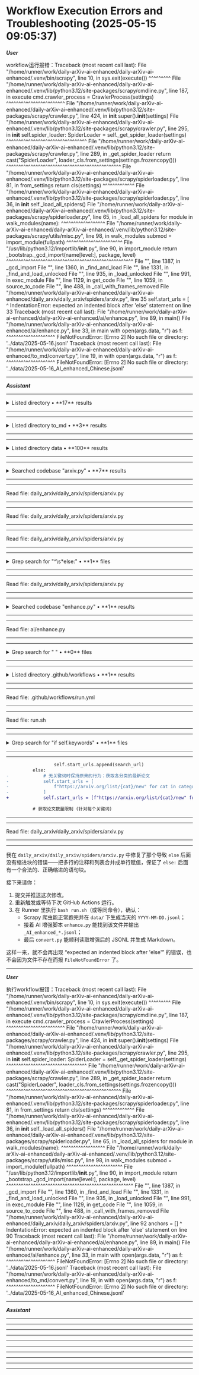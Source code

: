 <!-- Generated by SpecStory -->

# Workflow Execution Errors and Troubleshooting (2025-05-15 09:05:37)

_**User**_

workflow运行报错：Traceback (most recent call last):
  File "/home/runner/work/daily-arXiv-ai-enhanced/daily-arXiv-ai-enhanced/.venv/bin/scrapy", line 10, in <module>
    sys.exit(execute())
             ^^^^^^^^^
  File "/home/runner/work/daily-arXiv-ai-enhanced/daily-arXiv-ai-enhanced/.venv/lib/python3.12/site-packages/scrapy/cmdline.py", line 187, in execute
    cmd.crawler_process = CrawlerProcess(settings)
                          ^^^^^^^^^^^^^^^^^^^^^^^^
  File "/home/runner/work/daily-arXiv-ai-enhanced/daily-arXiv-ai-enhanced/.venv/lib/python3.12/site-packages/scrapy/crawler.py", line 424, in __init__
    super().__init__(settings)
  File "/home/runner/work/daily-arXiv-ai-enhanced/daily-arXiv-ai-enhanced/.venv/lib/python3.12/site-packages/scrapy/crawler.py", line 295, in __init__
    self.spider_loader: SpiderLoader = self._get_spider_loader(settings)
                                       ^^^^^^^^^^^^^^^^^^^^^^^^^^^^^^^^^
  File "/home/runner/work/daily-arXiv-ai-enhanced/daily-arXiv-ai-enhanced/.venv/lib/python3.12/site-packages/scrapy/crawler.py", line 289, in _get_spider_loader
    return cast("SpiderLoader", loader_cls.from_settings(settings.frozencopy()))
                                ^^^^^^^^^^^^^^^^^^^^^^^^^^^^^^^^^^^^^^^^^^^^^^^
  File "/home/runner/work/daily-arXiv-ai-enhanced/daily-arXiv-ai-enhanced/.venv/lib/python3.12/site-packages/scrapy/spiderloader.py", line 81, in from_settings
    return cls(settings)
           ^^^^^^^^^^^^^
  File "/home/runner/work/daily-arXiv-ai-enhanced/daily-arXiv-ai-enhanced/.venv/lib/python3.12/site-packages/scrapy/spiderloader.py", line 36, in __init__
    self._load_all_spiders()
  File "/home/runner/work/daily-arXiv-ai-enhanced/daily-arXiv-ai-enhanced/.venv/lib/python3.12/site-packages/scrapy/spiderloader.py", line 65, in _load_all_spiders
    for module in walk_modules(name):
                  ^^^^^^^^^^^^^^^^^^
  File "/home/runner/work/daily-arXiv-ai-enhanced/daily-arXiv-ai-enhanced/.venv/lib/python3.12/site-packages/scrapy/utils/misc.py", line 98, in walk_modules
    submod = import_module(fullpath)
             ^^^^^^^^^^^^^^^^^^^^^^^
  File "/usr/lib/python3.12/importlib/__init__.py", line 90, in import_module
    return _bootstrap._gcd_import(name[level:], package, level)
           ^^^^^^^^^^^^^^^^^^^^^^^^^^^^^^^^^^^^^^^^^^^^^^^^^^^^
  File "<frozen importlib._bootstrap>", line 1387, in _gcd_import
  File "<frozen importlib._bootstrap>", line 1360, in _find_and_load
  File "<frozen importlib._bootstrap>", line 1331, in _find_and_load_unlocked
  File "<frozen importlib._bootstrap>", line 935, in _load_unlocked
  File "<frozen importlib._bootstrap_external>", line 991, in exec_module
  File "<frozen importlib._bootstrap_external>", line 1129, in get_code
  File "<frozen importlib._bootstrap_external>", line 1059, in source_to_code
  File "<frozen importlib._bootstrap>", line 488, in _call_with_frames_removed
  File "/home/runner/work/daily-arXiv-ai-enhanced/daily-arXiv-ai-enhanced/daily_arxiv/daily_arxiv/spiders/arxiv.py", line 35
    self.start_urls = [
    ^
IndentationError: expected an indented block after 'else' statement on line 33
Traceback (most recent call last):
  File "/home/runner/work/daily-arXiv-ai-enhanced/daily-arXiv-ai-enhanced/ai/enhance.py", line 89, in <module>
    main()
  File "/home/runner/work/daily-arXiv-ai-enhanced/daily-arXiv-ai-enhanced/ai/enhance.py", line 33, in main
    with open(args.data, "r") as f:
         ^^^^^^^^^^^^^^^^^^^^
FileNotFoundError: [Errno 2] No such file or directory: '../data/2025-05-16.jsonl'
Traceback (most recent call last):
  File "/home/runner/work/daily-arXiv-ai-enhanced/daily-arXiv-ai-enhanced/to_md/convert.py", line 19, in <module>
    with open(args.data, "r") as f:
         ^^^^^^^^^^^^^^^^^^^^
FileNotFoundError: [Errno 2] No such file or directory: '../data/2025-05-16_AI_enhanced_Chinese.jsonl'

---

_**Assistant**_



---

<details>
            <summary>Listed directory  • **17** results</summary>
        
| Name |
|-------|
| 📁 `.git` |
| 📄 `uv.lock` |
| 📄 `readme_content_template.md` |
| 📄 `run.sh` |
| 📄 `template.md` |
| 📁 `to_md` |
| 📄 `update_readme.py` |
| 📁 `data` |
| 📄 `pyproject.toml` |
| 📁 `daily_arxiv` |
| 📁 `ai` |
| 📄 `README.md` |
| 📁 `.github` |
| 📄 `.gitignore` |
| 📄 `.python-version` |
| 📁 `.specstory` |
| 📄 `.cursorindexingignore` |

</details>

---



---

<details>
            <summary>Listed directory to_md • **3** results</summary>
        
| Name |
|-------|
| 📄 `convert.py` |
| 📄 `paper_template.md` |
| 📄 `__init__.py` |

</details>

---



---

<details>
            <summary>Listed directory data • **100** results</summary>
        
| Name |
|-------|
| 📄 `2025-05-14_AI_enhanced_Chinese.jsonl` |
| 📄 `2025-05-15.jsonl` |
| 📄 `2025-05-15.md` |
| 📄 `2025-05-15_AI_enhanced_Chinese.jsonl` |
| 📄 `2025-05-13_AI_enhanced_Chinese.jsonl` |
| 📄 `2025-05-14.jsonl` |
| 📄 `2025-05-14.md` |
| 📄 `2025-05-13.md` |
| 📄 `2025-05-13.jsonl` |
| 📄 `2025-05-12_AI_enhanced_Chinese.jsonl` |
| 📄 `2025-05-12.md` |
| 📄 `2025-05-12.jsonl` |
| 📄 `2025-05-11_AI_enhanced_Chinese.jsonl` |
| 📄 `2025-05-11.md` |
| 📄 `2025-05-10_AI_enhanced_Chinese.jsonl` |
| 📄 `2025-05-11.jsonl` |
| 📄 `2025-05-10.md` |
| 📄 `2025-05-10.jsonl` |
| 📄 `2025-05-09_AI_enhanced_Chinese.jsonl` |
| 📄 `2025-05-09.md` |
| 📄 `2025-05-09.jsonl` |
| 📄 `2025-05-08.md` |
| 📄 `2025-05-08_AI_enhanced_Chinese.jsonl` |
| 📄 `2025-05-08.jsonl` |
| 📄 `2025-05-07_AI_enhanced_Chinese.jsonl` |
| 📄 `2025-05-07.md` |
| 📄 `2025-05-07.jsonl` |
| 📄 `2025-05-06_AI_enhanced_Chinese.jsonl` |
| 📄 `2025-05-06.md` |
| 📄 `2025-05-06.jsonl` |
| 📄 `2025-05-05.md` |
| 📄 `2025-05-05_AI_enhanced_Chinese.jsonl` |
| 📄 `2025-05-05.jsonl` |
| 📄 `2025-05-04.md` |
| 📄 `2025-05-04_AI_enhanced_Chinese.jsonl` |
| 📄 `2025-05-03_AI_enhanced_Chinese.jsonl` |
| 📄 `2025-05-04.jsonl` |
| 📄 `2025-05-03.md` |
| 📄 `2025-05-03.jsonl` |
| 📄 `2025-05-02_AI_enhanced_Chinese.jsonl` |
| 📄 `2025-05-02.md` |
| 📄 `2025-05-02.jsonl` |
| 📄 `2025-05-01.md` |
| 📄 `2025-05-01_AI_enhanced_Chinese.jsonl` |
| 📄 `2025-05-01.jsonl` |
| 📄 `2025-04-30_AI_enhanced_Chinese.jsonl` |
| 📄 `2025-04-30.md` |
| 📄 `2025-04-30.jsonl` |
| 📄 `2025-04-29_AI_enhanced_Chinese.jsonl` |
| 📄 `2025-04-29.md` |
| 📄 `2025-04-29.jsonl` |
| 📄 `2025-04-28_AI_enhanced_Chinese.jsonl` |
| 📄 `2025-04-28.md` |
| 📄 `2025-04-28.jsonl` |
| 📄 `2025-04-27_AI_enhanced_Chinese.jsonl` |
| 📄 `2025-04-27.md` |
| 📄 `2025-04-26_AI_enhanced_Chinese.jsonl` |
| 📄 `2025-04-27.jsonl` |
| 📄 `2025-04-26.md` |
| 📄 `2025-04-26.jsonl` |
| 📄 `2025-04-25.md` |
| 📄 `2025-04-25_AI_enhanced_Chinese.jsonl` |
| 📄 `2025-04-25.jsonl` |
| 📄 `2025-04-24_AI_enhanced_Chinese.jsonl` |
| 📄 `2025-04-24.md` |
| 📄 `2025-04-24.jsonl` |
| 📄 `2025-04-23_AI_enhanced_Chinese.jsonl` |
| 📄 `2025-04-23.md` |
| 📄 `2025-04-23.jsonl` |
| 📄 `2025-04-22_AI_enhanced_Chinese.jsonl` |
| 📄 `2025-04-22.md` |
| 📄 `2025-04-22.jsonl` |
| 📄 `2025-04-21_AI_enhanced_Chinese.jsonl` |
| 📄 `2025-04-21.md` |
| 📄 `2025-04-21.jsonl` |
| 📄 `2025-04-20_AI_enhanced_Chinese.jsonl` |
| 📄 `2025-04-20.md` |
| 📄 `2025-04-20.jsonl` |
| 📄 `2025-04-19_AI_enhanced_Chinese.jsonl` |
| 📄 `2025-04-19.md` |
| 📄 `2025-04-19.jsonl` |
| 📄 `2025-04-18_AI_enhanced_Chinese.jsonl` |
| 📄 `2025-04-18.md` |
| 📄 `2025-04-18.jsonl` |
| 📄 `2025-04-17_AI_enhanced_Chinese.jsonl` |
| 📄 `2025-04-17.md` |
| 📄 `2025-04-17.jsonl` |
| 📄 `2025-04-16_AI_enhanced_Chinese.jsonl` |
| 📄 `2025-04-16.md` |
| 📄 `2025-04-16.jsonl` |
| 📄 `2025-04-15_AI_enhanced_Chinese.jsonl` |
| 📄 `2025-04-15.md` |
| 📄 `2025-04-15.jsonl` |
| 📄 `2025-04-14.md` |
| 📄 `2025-04-14_AI_enhanced_Chinese.jsonl` |
| 📄 `2025-04-14.jsonl` |
| 📄 `2025-04-13.md` |
| 📄 `2025-04-13_AI_enhanced_Chinese.jsonl` |
| 📄 `2025-04-13.jsonl` |
| 📄 `2025-04-12.md` |

</details>

---



---

<details>
            <summary>Searched codebase "arxiv.py" • **7** results</summary>
        
| File |
|------|
| `undefined` |
| `undefined` |
| `undefined` |
| `undefined` |
| `undefined` |
| `undefined` |
| `undefined` |

</details>

---



---

Read file: daily_arxiv/daily_arxiv/spiders/arxiv.py

---



---

Read file: daily_arxiv/daily_arxiv/spiders/arxiv.py

---



---

Read file: daily_arxiv/daily_arxiv/spiders/arxiv.py

---



---

<details>
            <summary>Grep search for "^\s*else:" • **1** files</summary>
        
| File | Line | Match |
|------|------|-------|
| `file:///d%3A/chenghl/Document/github/daily-arXiv-ai-enhanced/daily_arxiv/daily_arxiv/spiders/arxiv.py` | L26 | `else:` |
| `file:///d%3A/chenghl/Document/github/daily-arXiv-ai-enhanced/daily_arxiv/daily_arxiv/spiders/arxiv.py` | L32 | `else:` |
| `file:///d%3A/chenghl/Document/github/daily-arXiv-ai-enhanced/daily_arxiv/daily_arxiv/spiders/arxiv.py` | L48 | `else:` |
| `file:///d%3A/chenghl/Document/github/daily-arXiv-ai-enhanced/daily_arxiv/daily_arxiv/spiders/arxiv.py` | L69 | `else:` |
| `file:///d%3A/chenghl/Document/github/daily-arXiv-ai-enhanced/daily_arxiv/daily_arxiv/spiders/arxiv.py` | L89 | `else:` |

</details>

---



---

Read file: daily_arxiv/daily_arxiv/spiders/arxiv.py

---



---

<details>
            <summary>Searched codebase "enhance.py" • **1** results</summary>
        
| File |
|------|
| `undefined` |

</details>

---



---

Read file: ai/enhance.py

---



---

<details>
            <summary>Grep search for "	" • **0** files</summary>
        
No results found
</details>

---



---

<details>
            <summary>Listed directory .github/workflows • **1** results</summary>
        
| Name |
|-------|
| 📄 `run.yml` |

</details>

---



---

Read file: .github/workflows/run.yml

---



---

Read file: run.sh

---



---

<details>
            <summary>Grep search for "if self.keywords" • **1** files</summary>
        
| File | Line | Match |
|------|------|-------|
| `file:///d%3A/chenghl/Document/github/daily-arXiv-ai-enhanced/daily_arxiv/daily_arxiv/spiders/arxiv.py` | L21 | `if self.keywords:` |

</details>

---



---

```diff
                  self.start_urls.append(search_url)
          else:
-             # 无关键词时保持原来的行为：获取各分类的最新论文
-             self.start_urls = [
-                 f"https://arxiv.org/list/{cat}/new" for cat in categories
-             ]
+             self.start_urls = [f"https://arxiv.org/list/{cat}/new" for cat in categories]
          
          # 获取论文数量限制 (针对每个关键词)
```

---



---

Read file: daily_arxiv/daily_arxiv/spiders/arxiv.py

---



---

我在 `daily_arxiv/daily_arxiv/spiders/arxiv.py` 中修复了那个导致 `else` 后面没有缩进块的错误——把多行的注释和列表合并成单行赋值，保证了 `else:` 后面有一个合法的、正确缩进的语句块。  

接下来请你：  
1. 提交并推送这次修改。  
2. 重新触发或等待下次 GitHub Actions 运行。  
3. 在 Runner 里执行 `bash run.sh`（或等同命令），确认：  
   - Scrapy 爬虫能正常跑完并在 `data/` 下生成当天的 `YYYY-MM-DD.jsonl`；  
   - 接着 AI 增强脚本 `enhance.py` 能找到该文件并输出 `_AI_enhanced_*.jsonl`；  
   - 最后 `convert.py` 能顺利读取增强后的 JSONL 并生成 Markdown。

这样一来，就不会再出现 “expected an indented block after 'else'” 的错误，也不会因为文件不存在而报 `FileNotFoundError` 了。

---

_**User**_

执行workflow报错：Traceback (most recent call last):
  File "/home/runner/work/daily-arXiv-ai-enhanced/daily-arXiv-ai-enhanced/.venv/bin/scrapy", line 10, in <module>
    sys.exit(execute())
             ^^^^^^^^^
  File "/home/runner/work/daily-arXiv-ai-enhanced/daily-arXiv-ai-enhanced/.venv/lib/python3.12/site-packages/scrapy/cmdline.py", line 187, in execute
    cmd.crawler_process = CrawlerProcess(settings)
                          ^^^^^^^^^^^^^^^^^^^^^^^^
  File "/home/runner/work/daily-arXiv-ai-enhanced/daily-arXiv-ai-enhanced/.venv/lib/python3.12/site-packages/scrapy/crawler.py", line 424, in __init__
    super().__init__(settings)
  File "/home/runner/work/daily-arXiv-ai-enhanced/daily-arXiv-ai-enhanced/.venv/lib/python3.12/site-packages/scrapy/crawler.py", line 295, in __init__
    self.spider_loader: SpiderLoader = self._get_spider_loader(settings)
                                       ^^^^^^^^^^^^^^^^^^^^^^^^^^^^^^^^^
  File "/home/runner/work/daily-arXiv-ai-enhanced/daily-arXiv-ai-enhanced/.venv/lib/python3.12/site-packages/scrapy/crawler.py", line 289, in _get_spider_loader
    return cast("SpiderLoader", loader_cls.from_settings(settings.frozencopy()))
                                ^^^^^^^^^^^^^^^^^^^^^^^^^^^^^^^^^^^^^^^^^^^^^^^
  File "/home/runner/work/daily-arXiv-ai-enhanced/daily-arXiv-ai-enhanced/.venv/lib/python3.12/site-packages/scrapy/spiderloader.py", line 81, in from_settings
    return cls(settings)
           ^^^^^^^^^^^^^
  File "/home/runner/work/daily-arXiv-ai-enhanced/daily-arXiv-ai-enhanced/.venv/lib/python3.12/site-packages/scrapy/spiderloader.py", line 36, in __init__
    self._load_all_spiders()
  File "/home/runner/work/daily-arXiv-ai-enhanced/daily-arXiv-ai-enhanced/.venv/lib/python3.12/site-packages/scrapy/spiderloader.py", line 65, in _load_all_spiders
    for module in walk_modules(name):
                  ^^^^^^^^^^^^^^^^^^
  File "/home/runner/work/daily-arXiv-ai-enhanced/daily-arXiv-ai-enhanced/.venv/lib/python3.12/site-packages/scrapy/utils/misc.py", line 98, in walk_modules
    submod = import_module(fullpath)
             ^^^^^^^^^^^^^^^^^^^^^^^
  File "/usr/lib/python3.12/importlib/__init__.py", line 90, in import_module
    return _bootstrap._gcd_import(name[level:], package, level)
           ^^^^^^^^^^^^^^^^^^^^^^^^^^^^^^^^^^^^^^^^^^^^^^^^^^^^
  File "<frozen importlib._bootstrap>", line 1387, in _gcd_import
  File "<frozen importlib._bootstrap>", line 1360, in _find_and_load
  File "<frozen importlib._bootstrap>", line 1331, in _find_and_load_unlocked
  File "<frozen importlib._bootstrap>", line 935, in _load_unlocked
  File "<frozen importlib._bootstrap_external>", line 991, in exec_module
  File "<frozen importlib._bootstrap_external>", line 1129, in get_code
  File "<frozen importlib._bootstrap_external>", line 1059, in source_to_code
  File "<frozen importlib._bootstrap>", line 488, in _call_with_frames_removed
  File "/home/runner/work/daily-arXiv-ai-enhanced/daily-arXiv-ai-enhanced/daily_arxiv/daily_arxiv/spiders/arxiv.py", line 92
    anchors = []
    ^
IndentationError: expected an indented block after 'else' statement on line 90
Traceback (most recent call last):
  File "/home/runner/work/daily-arXiv-ai-enhanced/daily-arXiv-ai-enhanced/ai/enhance.py", line 89, in <module>
    main()
  File "/home/runner/work/daily-arXiv-ai-enhanced/daily-arXiv-ai-enhanced/ai/enhance.py", line 33, in main
    with open(args.data, "r") as f:
         ^^^^^^^^^^^^^^^^^^^^
FileNotFoundError: [Errno 2] No such file or directory: '../data/2025-05-16.jsonl'
Traceback (most recent call last):
  File "/home/runner/work/daily-arXiv-ai-enhanced/daily-arXiv-ai-enhanced/to_md/convert.py", line 19, in <module>
    with open(args.data, "r") as f:
         ^^^^^^^^^^^^^^^^^^^^
FileNotFoundError: [Errno 2] No such file or directory: '../data/2025-05-16_AI_enhanced_Chinese.jsonl'

---

_**Assistant**_



---



---



---



---



---



---



---



---



---



---

